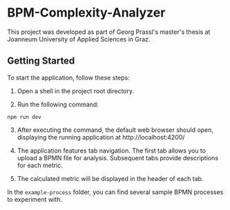 # BPM-Complexity-Analyzer

This project was developed as part of Georg Prassl's master's thesis at Joanneum University of Applied Sciences in Graz.

## Getting Started

To start the application, follow these steps:

1. Open a shell in the project root directory.

2. Run the following command:

```shell
npm run dev
```

3. After executing the command, the default web browser should open, displaying the running application at http://localhost:4200/

4. The application features tab navigation. The first tab allows you to upload a BPMN file for analysis. Subsequent tabs provide descriptions for each metric.

5. The calculated metric will be displayed in the header of each tab.

In the `example-process` folder, you can find several sample BPMN processes to experiment with.
